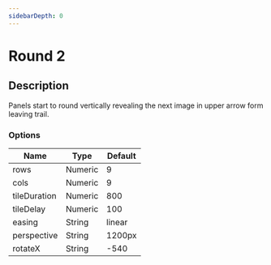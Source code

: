 ```yaml
---
sidebarDepth: 0
---
```


# Round 2

## Description

Panels start to round vertically revealing the next image in upper arrow form leaving trail.

### Options

| Name | Type | Default |
|------|------|---------|
| rows | Numeric | 9 |
| cols | Numeric | 9 |
| tileDuration | Numeric | 800 |
| tileDelay | Numeric | 100 |
| easing | String | linear |
| perspective | String | 1200px |
| rotateX | String | -540 |

